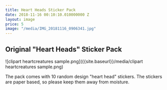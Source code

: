 ```yaml
---
title: Heart Heads Sticker Pack
date: 2018-11-16 00:10:10.010000000 Z
layout: image
price: 5
image: "/media/IMG_20181116_0906341.jpg"
---
```


## Original "Heart Heads" Sticker Pack


![clipart heartcreatures sample.png]({{site.baseurl}}/media/clipart heartcreatures sample.png)

The pack comes with 10 random design "heart head" stickers. The stickers are paper based, so please keep them away from moisture.
